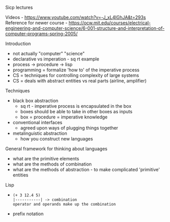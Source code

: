Sicp lectures

Videos - https://www.youtube.com/watch?v=-J_xL4IGhJA&t=293s
Reference for newer course - https://ocw.mit.edu/courses/electrical-engineering-and-computer-science/6-001-structure-and-interpretation-of-computer-programs-spring-2005/

Introduction

- not actually "computer" "science"
- declarative vs imperation - sq rt example
- process -> procedure -> lisp
- programming = formalize 'how to' of the imperative process
- CS = techniques for controlling complexity of large systems
- CS = deals with abstract entities vs real parts (airline, amplifier)

Techniques

- black box abstraction
  - sq rt - imperative process is encapsulated in the box
  - boxes should be able to take in other boxes as inputs
  - box = procedure = imperative knowledge
- conventional interfaces
  - agreed upon ways of plugging things together
- metalinguistic abstraction
  - how you construct new languages

General framework for thinking about languages
 - what are the primitive elements
 - what are the methods of combination
 - what are the methods of abstraction - to make complicated 'primitive' entities

Lisp
  - ```
    (+ 3 12.4 5)
    |-----------| -> combination
    operator and operands make up the combination
    ```
  - prefix notation

